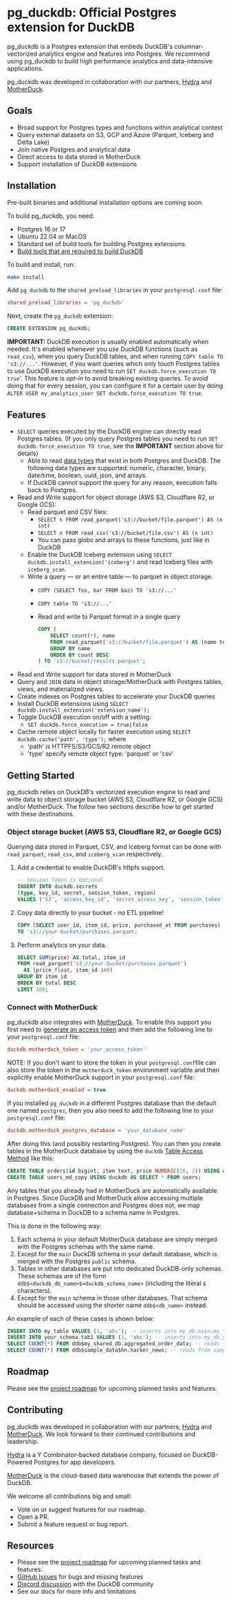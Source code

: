 # pg_duckdb: Official Postgres extension for DuckDB

pg_duckdb is a Postgres extension that embeds DuckDB's columnar-vectorized analytics engine and features into Postgres. We recommend using pg_duckdb to build high performance analytics and data-intensive applications.

pg_duckdb was developed in collaboration with our partners, [Hydra](https://hydra.so) and [MotherDuck](https://motherduck.com).

## Goals

* Broad support for Postgres types and functions within analytical context
* Query external datasets on S3, GCP and Azure (Parquet, Iceberg and Delta Lake)
* Join native Postgres and analytical data
* Direct access to data stored in MotherDuck
* Support installation of DuckDB extensions

## Installation

Pre-built binaries and additional installation options are coming soon.

To build pg_duckdb, you need:

* Postgres 16 or 17
* Ubuntu 22.04 or MacOS
* Standard set of build tools for building Postgres extensions
* [Build tools that are required to build DuckDB](https://duckdb.org/docs/dev/building/build_instructions)

To build and install, run:

```sh
make install
```

Add `pg_duckdb` to the `shared_preload_libraries` in your `postgresql.conf` file:

```ini
shared_preload_libraries = 'pg_duckdb'
```

Next, create the `pg_duckdb` extension:

```sql
CREATE EXTENSION pg_duckdb;
```

**IMPORTANT:** DuckDB execution is usually enabled automatically when needed. It's enabled whenever you use DuckDB functions (such as `read_csv`), when you query DuckDB tables, and when running `COPY table TO 's3://...'`. However, if you want queries which only touch Postgres tables to use DuckDB execution you need to run `SET duckdb.force_execution TO true`'. This feature is _opt-in_ to avoid breaking existing queries. To avoid doing that for every session, you can configure it for a certain user by doing `ALTER USER my_analytics_user SET duckdb.force_execution TO true`.

## Features

- `SELECT` queries executed by the DuckDB engine can directly read Postgres tables. (If you only query Postgres tables you need to run `SET duckdb.force_execution TO true`, see the **IMPORTANT** section above for details)
	- Able to read [data types](https://www.postgresql.org/docs/current/datatype.html) that exist in both Postgres and DuckDB. The following data types are supported: numeric, character, binary, date/time, boolean, uuid, json, and arrays.
	- If DuckDB cannot support the query for any reason, execution falls back to Postgres.
- Read and Write support for object storage (AWS S3, Cloudflare R2, or Google GCS):
	- Read parquet and CSV files:
		- `SELECT n FROM read_parquet('s3://bucket/file.parquet') AS (n int)`
		- `SELECT n FROM read_csv('s3://bucket/file.csv') AS (n int)`
		- You can pass globs and arrays to these functions, just like in DuckDB
	- Enable the DuckDB Iceberg extension using `SELECT duckdb.install_extension('iceberg')` and read Iceberg files with `iceberg_scan`.
	- Write a query — or an entire table — to parquet in object storage.
		- `COPY (SELECT foo, bar FROM baz) TO 's3://...'`
		- `COPY table TO 's3://...'`
		- Read and write to Parquet format in a single query

			```sql
			COPY (
				SELECT count(*), name
				FROM read_parquet('s3://bucket/file.parquet') AS (name text)
				GROUP BY name
				ORDER BY count DESC
			) TO 's3://bucket/results.parquet';
			```
- Read and Write support for data stored in MotherDuck
- Query and `JOIN` data in object storage/MotherDuck with Postgres tables, views, and materialized views.
- Create indexes on Postgres tables to accelerate your DuckDB queries
- Install DuckDB extensions using `SELECT duckdb.install_extension('extension_name');`
- Toggle DuckDB execution on/off with a setting:
	- `SET duckdb.force_execution = true|false`
- Cache remote object locally for faster execution using `SELECT duckdb.cache('path', 'type');` where
	- 'path' is HTTPFS/S3/GCS/R2 remote object
	- 'type' specify remote object type: 'parquet' or 'csv'

## Getting Started

pg_duckdb relies on DuckDB's vectorized execution engine to read and write data to object storage bucket (AWS S3, Cloudflare R2, or Google GCS) and/or MotherDuck. The follow two sections describe how to get started with these destinations.

### Object storage bucket (AWS S3, Cloudflare R2, or Google GCS)

Querying data stored in Parquet, CSV, and Iceberg format can be done with `read_parquet`, `read_csv`, and `iceberg_scan` respectively.

1. Add a credential to enable DuckDB's httpfs support.

	```sql
	-- Session Token is Optional
	INSERT INTO duckdb.secrets
	(type, key_id, secret, session_token, region)
	VALUES ('S3', 'access_key_id', 'secret_access_key', 'session_token', 'us-east-1');
	```

2. Copy data directly to your bucket - no ETL pipeline!

	```sql
	COPY (SELECT user_id, item_id, price, purchased_at FROM purchases)
	TO 's3://your-bucket/purchases.parquet;
	```

3. Perform analytics on your data.

	```sql
	SELECT SUM(price) AS total, item_id
	FROM read_parquet('s3://your-bucket/purchases.parquet')
	  AS (price float, item_id int)
	GROUP BY item_id
	ORDER BY total DESC
	LIMIT 100;
	```

### Connect with MotherDuck

pg_duckdb also integrates with [MotherDuck][md]. To enable this support you first need to [generate an access token][md-access-token] and then add the following line to your `postgresql.conf` file:

```ini
duckdb.motherduck_token = 'your_access_token'
```

NOTE: If you don't want to store the token in your `postgresql.conf`file can also store the token in the `motherduck_token` environment variable and then explicitly enable MotherDuck support in your `postgresql.conf` file:

```ini
duckdb.motherduck_enabled = true
```

If you installed `pg_duckdb` in a different Postgres database than the default one named `postgres`, then you also need to add the following line to your `postgresql.conf` file:

```ini
duckdb.motherduck_postgres_database = 'your_database_name'
```

After doing this (and possibly restarting Postgres). You can then you create tables in the MotherDuck database by using the `duckdb` [Table Access Method][tam] like this:
```sql
CREATE TABLE orders(id bigint, item text, price NUMERIC(10, 2)) USING duckdb;
CREATE TABLE users_md_copy USING duckdb AS SELECT * FROM users;
```

[tam]: https://www.postgresql.org/docs/current/tableam.html


Any tables that you already had in MotherDuck are automatically available in Postgres. Since DuckDB and MotherDuck allow accessing multiple databases from a single connection and Postgres does not, we map database+schema in DuckDB to a schema name in Postgres.

This is done in the following way:
1. Each schema in your default MotherDuck database are simply merged with the Postgres schemas with the same name.
2. Except for the `main` DuckDB schema in your default database, which is merged with the Postgres `public` schema.
3. Tables in other databases are put into dedicated DuckDB-only schemas. These schemas are of the form `ddb$<duckdb_db_name>$<duckdb_schema_name>` (including the literal `$` characters).
4. Except for the `main` schema in those other databases. That schema should be accessed using the shorter name `ddb$<db_name>` instead.

An example of each of these cases is shown below:

```sql
INSERT INTO my_table VALUES (1, 'abc'); -- inserts into my_db.main.my_table
INSERT INTO your_schema.tab1 VALUES (1, 'abc'); -- inserts into my_db.your_schema.tab1
SELECT COUNT(*) FROM ddb$my_shared_db.aggregated_order_data; -- reads from my_shared_db.main.aggregated_order_data
SELECT COUNT(*) FROM ddb$sample_data$hn.hacker_news; -- reads from sample_data.hn.hacker_news
```

[md]: https://motherduck.com/
[md-access-token]: https://motherduck.com/docs/key-tasks/authenticating-and-connecting-to-motherduck/authenticating-to-motherduck/#authentication-using-an-access-token

## Roadmap

Please see the [project roadmap][roadmap] for upcoming planned tasks and features.

## Contributing

pg_duckdb was developed in collaboration with our partners, [Hydra](https://hydra.so) and [MotherDuck](https://motherduck.com). We look forward to their continued contributions and leadership.

[Hydra](https://hydra.so) is a Y Combinator-backed database company, focused on DuckDB-Powered Postgres for app developers.

[MotherDuck](https://motherduck.com) is the cloud-based data warehouse that extends the power of DuckDB.

We welcome all contributions big and small:

- Vote on or suggest features for our roadmap.
- Open a PR.
- Submit a feature request or bug report.

## Resources

- Please see the [project roadmap][roadmap] for upcoming planned tasks and features.
- [GitHub Issues](https://github.com/duckdb/pg_duckdb/issues) for bugs and missing features
- [Discord discussion](https://discord.duckdb.org/) with the DuckDB community
- See our docs for more info and limitations

[roadmap]: https://github.com/orgs/duckdb/projects/10
